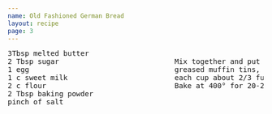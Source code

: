 ```yaml
---
name: Old Fashioned German Bread
layout: recipe
page: 3
---
```


<pre>
3Tbsp melted butter
2 Tbsp sugar                           Mix together and put in
1 egg                                  greased muffin tins, filling
1 c sweet milk                         each cup about 2/3 full.
2 c flour                              Bake at 400° for 20-25 min.
2 Tbsp baking powder
pinch of salt
</pre>
